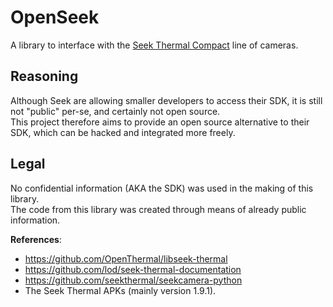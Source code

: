 # OpenSeek

A library to interface with the [Seek Thermal Compact](https://www.thermal.com/compact-series.html) line of cameras.  

## Reasoning
Although Seek are allowing smaller developers to access their SDK, it is still not "public" per-se, and certainly not open source.  
This project therefore aims to provide an open source alternative to their SDK, which can be hacked and integrated more freely.

## Legal
No confidential information (AKA the SDK) was used in the making of this library.  
The code from this library was created through means of already public information.  

**References**:
 - https://github.com/OpenThermal/libseek-thermal
 - https://github.com/lod/seek-thermal-documentation
 - https://github.com/seekthermal/seekcamera-python
 - The Seek Thermal APKs (mainly version 1.9.1).
